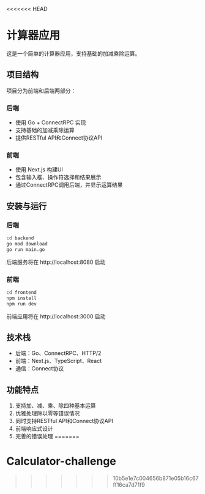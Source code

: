 <<<<<<< HEAD
# 计算器应用

这是一个简单的计算器应用，支持基础的加减乘除运算。

## 项目结构

项目分为前端和后端两部分：

### 后端

- 使用 Go + ConnectRPC 实现
- 支持基础的加减乘除运算
- 提供RESTful API和Connect协议API

### 前端

- 使用 Next.js 构建UI
- 包含输入框、操作符选择和结果展示
- 通过ConnectRPC调用后端，并显示运算结果

## 安装与运行

### 后端

```bash
cd backend
go mod download
go run main.go
```

后端服务将在 http://localhost:8080 启动

### 前端

```bash
cd frontend
npm install
npm run dev
```

前端应用将在 http://localhost:3000 启动

## 技术栈

- 后端：Go、ConnectRPC、HTTP/2
- 前端：Next.js、TypeScript、React
- 通信：Connect协议

## 功能特点

1. 支持加、减、乘、除四种基本运算
2. 优雅处理除以零等错误情况
3. 同时支持RESTful API和Connect协议API
4. 前端响应式设计
5. 完善的错误处理 
=======
# Calculator-challenge
>>>>>>> 10b5e1e7c004656b871e05b16c67ff16ca7d71f9
